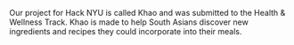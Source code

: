 Our project for Hack NYU is called Khao and was submitted to the Health & Wellness Track.
Khao is made to help South Asians discover new ingredients and recipes they could incorporate into their meals.


